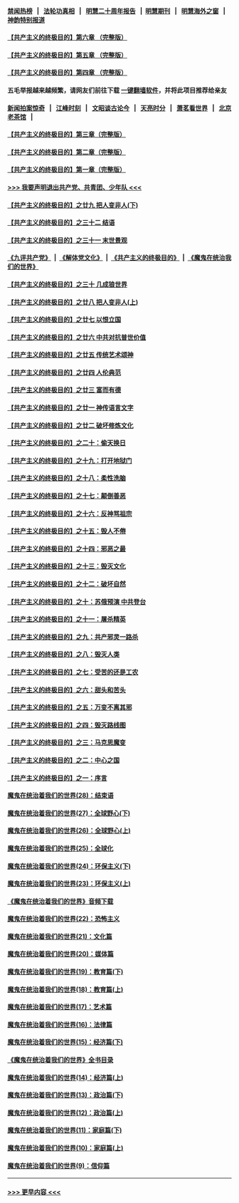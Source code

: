 #### [禁闻热榜](热点新闻.md?=0)  &nbsp;&nbsp;|&nbsp;&nbsp; [法轮功真相](https://github.com/gfw-breaker/truth/blob/master/README.md?=0) &nbsp;&nbsp;|&nbsp;&nbsp; [明慧二十周年报告](https://github.com/gfw-breaker/mh-reports/blob/master/README.md?=0) &nbsp;&nbsp;|&nbsp;&nbsp;[明慧期刊](https://github.com/gfw-breaker/mh-qikan) &nbsp;&nbsp;|&nbsp;&nbsp; [明慧海外之窗](https://github.com/gfw-breaker/mh-news/blob/master/README.md?=0) &nbsp;&nbsp;|&nbsp;&nbsp; [神韵特别报道](https://github.com/gfw-breaker/mh-news/blob/master/shenyun.md?=0)
#### [【共产主义的终极目的】第六章 （完整版）](../pages/nsc422/n11428913.md?t=03162031) 
#### [【共产主义的终极目的】第五章 （完整版）](../pages/nsc422/n11428912.md?t=03162031) 
#### [【共产主义的终极目的】第四章 （完整版）](../pages/nsc422/n11428907.md?t=03162031) 
#### 五毛举报越来越频繁，请网友们前往下载 [一键翻墙软件](https://github.com/gfw-breaker/ssr-accounts)，并将此项目推荐给亲友
#### [新闻拍案惊奇](https://github.com/gfw-breaker/banned-news/blob/master/pages/link4.md) &nbsp;&nbsp;|&nbsp;&nbsp; [江峰时刻](https://github.com/gfw-breaker/banned-news/blob/master/pages/link4.md) &nbsp;&nbsp;|&nbsp;&nbsp; [文昭谈古论今](https://github.com/gfw-breaker/banned-news/blob/master/pages/link4.md) &nbsp;&nbsp;|&nbsp;&nbsp; [天亮时分](https://github.com/gfw-breaker/banned-news/blob/master/pages/link4.md) &nbsp;&nbsp;|&nbsp;&nbsp; [萧茗看世界](https://github.com/gfw-breaker/banned-news/blob/master/pages/link4.md) &nbsp;&nbsp;|&nbsp;&nbsp; [北京老茶馆](https://github.com/gfw-breaker/banned-news/blob/master/pages/link4.md) &nbsp;&nbsp;|&nbsp;&nbsp; 
#### [【共产主义的终极目的】第三章（完整版）](../pages/nsc422/n11428848.md?t=03162031) 
#### [【共产主义的终极目的】第二章（完整版）](../pages/nsc422/n11428831.md?t=03162031) 
#### [【共产主义的终极目的】第一章（完整版）](../pages/nsc422/n11417651.md?t=03162031) 
#### [>>> 我要声明退出共产党、共青团、少年队 <<<](https://github.com/begood0513/goodnews/blob/master/quit/letter.md) 
#### [【共产主义的终极目的】之廿九 把人变非人(下)](../pages/nsc422/n11344140.md?t=03162031) 
#### [【共产主义的终极目的】之三十二 结语](../pages/nsc422/n11360535.md?t=03162031) 
#### [【共产主义的终极目的】之三十一 末世景观](../pages/nsc422/n11351129.md?t=03162031) 
#### [《九评共产党》](https://github.com/begood0513/9ping.md/blob/master/README.md) &nbsp;|&nbsp; [《解体党文化》](../../../../jtdwh.md/blob/master/README.md)  &nbsp;|&nbsp; [《共产主义的终极目的》](../../../../gczydzjmd.md/blob/master/README.md) &nbsp;|&nbsp; [《魔鬼在统治我们的世界》](../../../../mgztzwmdsj.md/blob/master/README.md) 
#### [【共产主义的终极目的】之三十 几成狼世界](../pages/nsc422/n11348280.md?t=03162031) 
#### [【共产主义的终极目的】之廿八 把人变非人(上)](../pages/nsc422/n11340492.md?t=03162031) 
#### [【共产主义的终极目的】之廿七 以恨立国](../pages/nsc422/n11336944.md?t=03162031) 
#### [【共产主义的终极目的】之廿六 中共对抗普世价值](../pages/nsc422/n11324785.md?t=03162031) 
#### [【共产主义的终极目的】之廿五 传统艺术颂神](../pages/nsc422/n11296396.md?t=03162031) 
#### [【共产主义的终极目的】之廿四 人伦典范](../pages/nsc422/n11296397.md?t=03162031) 
#### [【共产主义的终极目的】之廿三 富而有德](../pages/nsc422/n11283598.md?t=03162031) 
#### [【共产主义的终极目的】之廿一 神传语言文字](../pages/nsc422/n11263265.md?t=03162031) 
#### [【共产主义的终极目的】之廿二 破坏修炼文化](../pages/nsc422/n11245728.md?t=03162031) 
#### [【共产主义的终极目的】之二十：偷天换日](../pages/nsc422/n11238846.md?t=03162031) 
#### [【共产主义的终极目的】之十九：打开地狱门](../pages/nsc422/n11206376.md?t=03162031) 
#### [【共产主义的终极目的】之十八：柔性洗脑](../pages/nsc422/n11199994.md?t=03162031) 
#### [【共产主义的终极目的】之十七：颠倒善恶](../pages/nsc422/n11179782.md?t=03162031) 
#### [【共产主义的终极目的】之十六：反神骂祖宗](../pages/nsc422/n11166798.md?t=03162031) 
#### [【共产主义的终极目的】之十五：毁人不倦](../pages/nsc422/n11166792.md?t=03162031) 
#### [【共产主义的终极目的】之十四：邪恶之最](../pages/nsc422/n11150249.md?t=03162031) 
#### [【共产主义的终极目的】之十三：毁灭文化](../pages/nsc422/n11135227.md?t=03162031) 
#### [【共产主义的终极目的】之十二：破坏自然](../pages/nsc422/n11135214.md?t=03162031) 
#### [【共产主义的终极目的】之十：苏俄预演 中共登台](../pages/nsc422/n11118424.md?t=03162031) 
#### [【共产主义的终极目的】之十一：屠杀精英](../pages/nsc422/n11118442.md?t=03162031) 
#### [【共产主义的终极目的】之九：共产邪灵一路杀](../pages/nsc422/n11114139.md?t=03162031) 
#### [【共产主义的终极目的】之八：毁灭人类](../pages/nsc422/n11108503.md?t=03162031) 
#### [【共产主义的终极目的】之七：受苦的还是工农](../pages/nsc422/n11101809.md?t=03162031) 
#### [【共产主义的终极目的】之六：甜头和苦头](../pages/nsc422/n11096971.md?t=03162031) 
#### [【共产主义的终极目的】之五：万变不离其邪](../pages/nsc422/n11091285.md?t=03162031) 
#### [【共产主义的终极目的】之四：毁灭路线图](../pages/nsc422/n11086284.md?t=03162031) 
#### [【共产主义的终极目的】之三：马克思魔变](../pages/nsc422/n11061941.md?t=03162031) 
#### [【共产主义的终极目的】之二：中心之国](../pages/nsc422/n11047728.md?t=03162031) 
#### [【共产主义的终极目的】之一：序言](../pages/nsc422/n11086077.md?t=03162031) 
#### [魔鬼在统治着我们的世界(28)：结束语](../pages/nsc422/n10936246.md?t=03162031) 
#### [魔鬼在统治着我们的世界(27)：全球野心(下)](../pages/nsc422/n10928319.md?t=03162031) 
#### [魔鬼在统治着我们的世界(26)：全球野心(上)](../pages/nsc422/n10900318.md?t=03162031) 
#### [魔鬼在统治着我们的世界(25)：全球化](../pages/nsc422/n10788205.md?t=03162031) 
#### [魔鬼在统治着我们的世界(24)：环保主义(下)](../pages/nsc422/n10695307.md?t=03162031) 
#### [魔鬼在统治着我们的世界(23)：环保主义(上)](../pages/nsc422/n10688613.md?t=03162031) 
#### [《魔鬼在统治着我们的世界》音频下载](../pages/nsc422/n10635553.md?t=03162031) 
#### [魔鬼在统治着我们的世界(22)：恐怖主义](../pages/nsc422/n10614727.md?t=03162031) 
#### [魔鬼在统治着我们的世界(21)：文化篇](../pages/nsc422/n10597706.md?t=03162031) 
#### [魔鬼在统治着我们的世界(20)：媒体篇](../pages/nsc422/n10586579.md?t=03162031) 
#### [魔鬼在统治着我们的世界(19)：教育篇(下)](../pages/nsc422/n10564808.md?t=03162031) 
#### [魔鬼在统治着我们的世界(18)：教育篇(上)](../pages/nsc422/n10526970.md?t=03162031) 
#### [魔鬼在统治着我们的世界(17)：艺术篇](../pages/nsc422/n10499093.md?t=03162031) 
#### [魔鬼在统治着我们的世界(16)：法律篇](../pages/nsc422/n10485969.md?t=03162031) 
#### [魔鬼在统治着我们的世界(15)：经济篇(下)](../pages/nsc422/n10469975.md?t=03162031) 
#### [《魔鬼在统治着我们的世界》全书目录](../pages/nsc422/n10464261.md?t=03162031) 
#### [魔鬼在统治着我们的世界(14)：经济篇(上)](../pages/nsc422/n10457370.md?t=03162031) 
#### [魔鬼在统治着我们的世界(13)：政治篇(下)](../pages/nsc422/n10448270.md?t=03162031) 
#### [魔鬼在统治着我们的世界(12)：政治篇(上)](../pages/nsc422/n10444576.md?t=03162031) 
#### [魔鬼在统治着我们的世界(11)：家庭篇(下)](../pages/nsc422/n10440961.md?t=03162031) 
#### [魔鬼在统治着我们的世界(10)：家庭篇(上)](../pages/nsc422/n10435448.md?t=03162031) 
#### [魔鬼在统治着我们的世界(9)：信仰篇](../pages/nsc422/n10432159.md?t=03162031) 

----
#### [ >>> 更早内容 <<< ](../indexes/nsc422-earlier.md)
